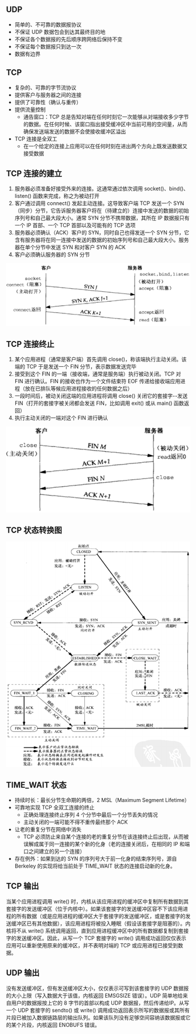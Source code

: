 ## UDP
- 简单的、不可靠的数据报协议
- 不保证 UDP 数据包会到达其最终目的地
- 不保证各个数据报的先后顺序跨网络后保持不变
- 不保证每个数据报只到达一次
- 数据有边界

## TCP
- 复杂的、可靠的字节流协议
- 提供客户与服务器之间的连接
- 提供了可靠性（确认与重传）
- 提供流量控制
  - 通告窗口：TCP 总是告知对端在任何时刻它一次能够从对端接收多少字节的数据。在任何时候、该窗口指出接受缓冲区中当前可用的空间量，从而确保发送端发送的数据不会使接收缓冲区溢出
- TCP 连接是全双工
  - 在一个给定的连接上应用可以在任何时刻在进出两个方向上既发送数据又接受数据

## TCP 连接的建立
1. 服务器必须准备好接受外来的连接。这通常通过依次调用 socket()、bind()、listen() 函数来完成，称之为被动打开
2. 客户通过调用 connect() 发起主动连接。这导致客户端 TCP 发送一个 SYN（同步）分节，它告诉服务器客户将在（待建立的）连接中发送的数据的初始序列号和自己最大段大小。通常 SYN 分节不携带数据，其所在 IP 数据报只有一个 IP 首部、一个 TCP 首部以及可能有的 TCP 选项
3. 服务器必须确认（ACK）客户的 SYN，同时自己也得发送一个 SYN 分节，它含有服务器将在同一连接中发送的数据的初始序列号和自己最大段大小。服务器在单个分节中发送 SYN 和对客户 SYN 的 ACK
4. 客户必须确认服务器的 SYN 分节

<img src='./imgs/three-way-handshake.png'>

## TCP 连接终止
1. 某个应用进程（通常是客户端）首先调用 close()，称该端执行主动关闭。该端的 TCP 于是发送一个 FIN 分节，表示数据发送完毕
2. 接受到这个 FIN 的一端（接收端，通常是服务端）执行被动关闭。TCP 对 FIN 进行确认。FIN 的接收也作为一个文件结束符 EOF 传递给接收端应用进程（放在已排队等候应用进程接收的任何数据之后）
3. 一段时间后，被动关闭这端的应用进程将调用 close() 关闭它的套接字--发送 FIN（打开的套接字被关闭都会发送 FIN，比如调用 exit() 或从 main() 函数返回）
4. 执行主动关闭的一端对这个 FIN 进行确认

<img src='./imgs/four-way-handshake.png'>

## TCP 状态转换图

<img src='./imgs/tcp-state-transition.png'>

## TIME_WAIT 状态
- 持续时长：最长分节生命期的两倍，2 MSL（Maximum Segment Lifetime）
- 可靠地实现 TCP 全双工连接的终止
  - 正确处理连接终止序列 4 个分节中最后一个分节丢失的情况
  - 主动关闭的一端可能不得不重传最终那个 ACK
- 让老的重复分节在网络中消失
  - TCP 必须防止来自某个连接的老的重复分节在该连接终止后出现，从而被误解成属于同一连接的某个新的化身（老的连接关闭后，在相同的 IP 和端口之间建立的另一个连接）
- 存在例外：如果到达的 SYN 的序列号大于前一化身的结束序列号，源自 Berkeley 的实现将给当前处于 TIME_WAIT 状态的连接启动新的化身。

## TCP 输出
当某个应用进程调用 write() 时，内核从该应用进程的缓冲区中复制所有数据到其套接字的发送缓冲区（位于内核中）。如果该套接字的发送缓冲区容不下该应用进程的所有数据（或是应用进程的缓冲区大于套接字的发送缓冲区，或是套接字的发送缓冲区已有其他数据），该应用进程将被投入睡眠（假设该套接字是阻塞的）。内核将不从 write() 系统调用返回，直到应用进程缓冲区中的所有数据都复制到套接字的发送缓冲区。因此，从写一个 TCP 套接字的 write() 调用成功返回仅仅表示应用可以重新使用原来的缓冲区，并不表明对端的 TCP 或应用进程已接受到数据。

## UDP 输出
没有发送缓冲区，但有发送缓冲区大小，仅仅表示可写到该套接字的 UDP 数据报的大小上限（写入数据大于该值，内核返回 EMSGSIZE 错误）。UDP 简单地给来自用户的数据报按上它的 8 字节的首部以构成 UDP 数据报，然后传递给IP。从写一个 UDP 套接字的 sendto() 或 write() 调用成功返回表示所写的数据报或其所有片段已被加入数据链路层的输出队列。如果该队列没有足够空间容纳该数据报或它的某个片段，内核返回 ENOBUFS 错误。